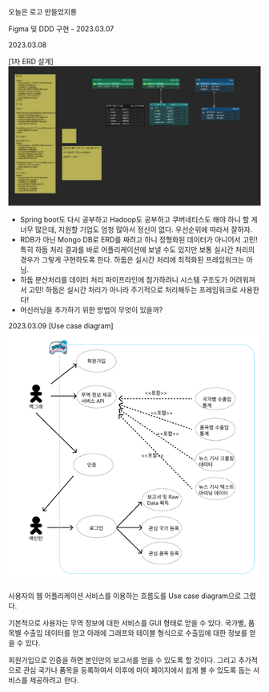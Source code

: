 오늘은 로고 만들었지롱

Figma 및 DDD 구현 - 2023.03.07



2023.03.08

[1차 ERD 설계]
![1차 ERD 설계](ERD1.png)

- Spring boot도 다시 공부하고 Hadoop도 공부하고 쿠버네티스도 해야 하니 할 게 너무 많은데, 지원할 기업도 엄청 많아서 정신이 없다. 우선순위에 따라서 잘하자.
- RDB가 아닌 Mongo DB로 ERD를 짜려고 하니 정형화된 데이터가 아니어서 고민! 특히 하둡 처리 결과를 바로 어플리케이션에 보낼 수도 있지만 보통 실시간 처리의 경우가 그렇게 구현하도록 한다. 하둡은 실시간 처리에 최적화된 프레임워크는 아님.
- 하둡 분산처리를 데이터 처리 파이프라인에 첨가하려니 시스템 구조도가 어려워져서 고민! 하둡은 실시간 처리가 아니라 주기적으로 처리해두는 프레임워크로 사용한다!
- 머신러닝을 추가하기 위한 방법이 무엇이 있을까?


2023.03.09
[Use case diagram]
![Use case diagram](Usecase_diagram.png)

사용자의 웹 어플리케이션 서비스를 이용하는 흐름도를 Use case diagram으로 그렸다.

기본적으로 사용자는 무역 정보에 대한 서비스를 GUI 형태로 얻을 수 있다.
국가별, 품목별 수출입 데이터를 얻고 아래에 그래프와 테이블 형식으로 수출입에 대한 정보를 얻을 수 있다.

회원가입으로 인증을 하면 본인만의 보고서를 얻을 수 있도록 할 것이다.
그리고 추가적으로 관심 국가나 품목을 등록하여서 이후에 마이 페이지에서 쉽게 볼 수 있도록 돕는 서비스를 제공하려고 한다.

